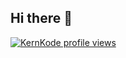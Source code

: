 ## Hi there 👋

[![KernKode profile views](https://u8views.com/api/v1/github/profiles/46900383/views/day-week-month-total-count.svg)](https://u8views.com/github/kernkode)
<!--
**kernkode/kernkode** is a ✨ _special_ ✨ repository because its `README.md` (this file) appears on your GitHub profile.

Here are some ideas to get you started:

- 🔭 I’m currently working on ...
- 🌱 I’m currently learning ...
- 👯 I’m looking to collaborate on ...
- 🤔 I’m looking for help with ...
- 💬 Ask me about ...
- 📫 How to reach me: ...
- 😄 Pronouns: ...
- ⚡ Fun fact: ...
-->
